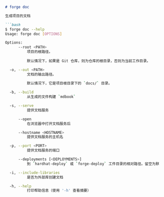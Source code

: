 ```markdown
# forge doc

生成项目的文档

```bash
$ forge doc --help
Usage: forge doc [OPTIONS]

Options:
      --root <PATH>
          项目的根路径。
          
          默认情况下，如果是 Git 仓库，则为仓库的根目录，否则为当前工作目录。

  -o, --out <PATH>
          文档的输出路径。
          
          默认情况下，它是项目根目录下的 `docs/` 目录。

  -b, --build
          从生成的文件构建 `mdbook`

  -s, --serve
          提供文档服务

      --open
          在浏览器中打开文档服务后

      --hostname <HOSTNAME>
          提供文档服务的主机名

  -p, --port <PORT>
          提供文档服务的端口

      --deployments [<DEPLOYMENTS>]
          到 `hardhat-deploy` 或 `forge-deploy` 工件目录的相对路径。留空为默认值

  -i, --include-libraries
          是否为外部库创建文档

  -h, --help
          打印帮助信息（使用 '-h' 查看摘要）
```
```
